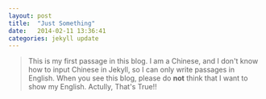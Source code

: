 ```yaml
---
layout: post
title:  "Just Something"
date:   2014-02-11 13:36:41
categories: jekyll update
---
```


> This is my first passage in this blog. I am a Chinese, and I don't know how to input Chinese in Jekyll, so I can only write passages in English. When you see this blog, please do __not__ think that I want to show my English. Actully, That's True!!

[jekyll-gh]: https://github.com/mojombo/jekyll
[jekyll]:    http://jekyllrb.com

